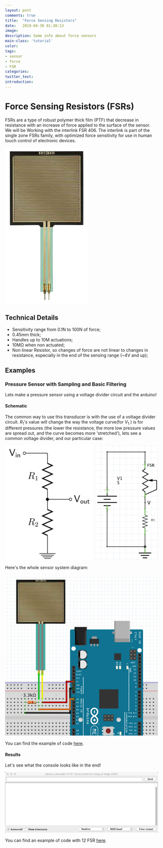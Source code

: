 ```yaml
---
layout: post
comments: true
title:  "Force Sensing Resistors"
date:   2019-04-30 01:30:13
image: 
description: Some info about force sensors
main-class: 'tutorial'
color:
tags:
- sensor
- force
- FSR
categories:
twitter_text:
introduction:
---
```




# Force Sensing Resistors (FSRs)

FSRs are a type of robust polymer thick film (PTF) that decrease in resistance with an increase of force applied to the surface of the sensor. We will be Working with the interlink FSR 406.
The interlink is part of the single zone FSRs family, with optimized force sensitivity for use in human touch control of electronic devices.

![Force Sensing Resistors](/assets/img/posts/force_2.png)

## Technical Details

* Sensitivity range from 0.1N to 100N of force;
* 0.45mm thick;
* Handles up to 10M actuations;
* 10MΩ when non actuated;
* Non linear Resistor, so changes of force are not linear to changes in resistance, especially in the end of the sensing range (~4V and up);


## Examples

### Pressure Sensor with Sampling and Basic Filtering
Lets make a pressure sensor using a voltage divider circuit and the arduino!

#### Schematic
The common way to use this transducer is with the use of a voltage divider circuit. $R_1$'s value will change the way the voltage curve(for $V_1$ ) is for different pressures (the lower the resistance,  the more low pressure values are spread out, and the curve becomes more 'stretched'), lets see a common voltage divider, and our particular case:

![Schematic](/assets/img/posts/force_3.png)

Here's the whole sensor system diagram:

![Sensor system diagram](/assets/img/posts/force_4.png)

You can find the example of code [here](https://github.com/datacentricdesign/lab/blob/master/examples/sensors/force/fsr_406/fsr_406.ino).


#### Results
Let's see what the console looks like in the end!

![Result](/assets/img/posts/force_1.gif)


You can find an example of code with 12 FSR 
[here](https://github.com/datacentricdesign/lab/blob/master/examples/sensors/force/fsr_406_x12/fsr_406_x12.ino).
